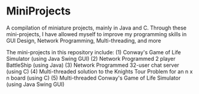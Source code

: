# MiniProjects
A compilation of miniature projects, mainly in Java and C. Through these mini-projects, I have allowed myself to improve my programming skills in GUI Design, Network Programming, Multi-threading, and more

The mini-projects in this repository include:
(1) Conway's Game of Life Simulator (using Java Swing GUI)
(2) Network Programmed 2 player BattleShip (using Java)
(3) Network Programmed 32-user chat server (using C)
(4) Multi-threaded solution to the Knights Tour Problem for an n x n board (using C)
(5) Multi-threaded Conway's Game of Life Simulator (using Java Swing GUI)
